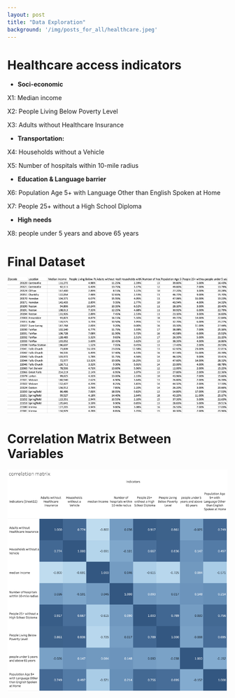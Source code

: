 ```yaml
---
layout: post
title: "Data Exploration"
background: '/img/posts_for_all/healthcare.jpeg'
---
```


# Healthcare access indicators

- **Soci-economic**

X1: Median income 

X2: People Living Below Poverty Level

X3: Adults without Healthcare Insurance


- **Transportation:**

X4: Households without a Vehicle

X5: Number of hospitals within 10-mile radius

 
- **Education & Language barrier**

X6: Population Age 5+ with Language Other than English Spoken at Home

X7: People 25+ without a High School Diploma


- **High needs**

X8: people under 5 years and above 65 years

# Final Dataset

![dataset](/img/2022-10-26-post/dataset.png)

# Correlation Matrix Between Variables

![correlation-matrix](/img/2022-10-26-post/correlation-matrix.png)

